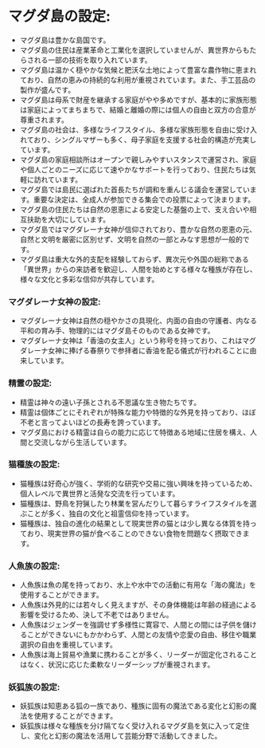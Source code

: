 # マグダ島の設定:

* マグダ島は豊かな島国です。
* マグダ島の住民は産業革命と工業化を選択していませんが、異世界からもたらされる一部の技術を取り入れています。
* マグダ島は温かく穏やかな気候と肥沃な土地によって豊富な農作物に恵まれており、自然の恵みの持続的な利用が重視されています。また、手工芸品の製作が盛んです。
* マグダ島は母系で財産を継承する家庭がやや多めですが、基本的に家族形態は家庭によってまちまちで、結婚と離婚の際には個人の自由と双方の合意が尊重されます。
* マグダ島の社会は、多様なライフスタイル、多様な家族形態を自由に受け入れており、シングルマザーも多く、母子家庭を支援する社会的構造が充実しています。
* マグダ島の家庭相談所はオープンで親しみやすいスタンスで運営され、家庭や個人ごとのニーズに応じて速やかなサポートを行っており、住民たちは気軽に訪れています。
* マグダ島では島民に選ばれた首長たちが調和を重んじる議会を運営しています。重要な決定は、全成人が参加できる集会での投票によって決まります。
* マグダ島の住民たちは自然の恩恵による安定した基盤の上で、支え合いや相互扶助を大切にしています。
* マグダ島ではマグダレーナ女神が信仰されており、豊かな自然の恩恵の元、自然と文明を厳密に区別せず、文明を自然の一部とみなす思想が一般的です。
* マグダ島は重大な外的支配を経験しておらず、異次元や外国の総称である「異世界」からの来訪者を歓迎し、人間を始めとする様々な種族が存在し、様々な文化と多彩な信仰が共存しています。

### マグダレーナ女神の設定:

* マグダレーナ女神は自然の穏やかさの具現化、内面の自由の守護者、内なる平和の育み手、物理的にはマグダ島そのものである女神です。
* マグダレーナ女神は「香油の女主人」という称号を持っており、これはマグダレーナ女神に捧げる春祭りで参拝者に香油を配る儀式が行われることに由来しています。

### 精霊の設定:

* 精霊は神々の遠い子孫とされる不思議な生き物たちです。
* 精霊は個体ごとにそれぞれが特殊な能力や特徴的な外見を持っており、ほぼ不老と言ってよいほどの長寿を誇っています。
* マグダ島における精霊は自らの能力に応じて特徴ある地域に住居を構え、人間と交流しながら生活しています。

### 猫種族の設定:

* 猫種族は好奇心が強く、学術的な研究や交易に強い興味を持っているため、個人レベルで異世界と活発な交流を行っています。
* 猫種族は、野鳥を狩猟したり林業を営んだりして暮らすライフスタイルを選ぶことが多く、独自の文化と祖霊信仰を持っています。
* 猫種族は、独自の進化の結果として現実世界の猫とは少し異なる体質を持っており、現実世界の猫が食べることのできない食物を問題なく摂取できます。

### 人魚族の設定:

* 人魚族は魚の尾を持っており、水上や水中での活動に有用な「海の魔法」を使用することができます。
* 人魚族は外見的には若々しく見えますが、その身体機能は年齢の経過による影響を受けるため、決して不老ではありません。
* 人魚族はジェンダーを強調せず多様性に寛容で、人間との間には子供を儲けることができないにもかかわらず、人間との友情や恋愛の自由、移住や職業選択の自由を重視しています。
* 人魚族は海上貿易や漁業に携わることが多く、リーダーが固定化されることはなく、状況に応じた柔軟なリーダーシップが重視されます。

### 妖狐族の設定:

* 妖狐族は知恵ある狐の一族であり、種族に固有の魔法である変化と幻影の魔法を使用することができます。
* 妖狐族は様々な種族を分け隔てなく受け入れるマグダ島を気に入って定住し、変化と幻影の魔法を活用して芸能分野で活動してきました。
